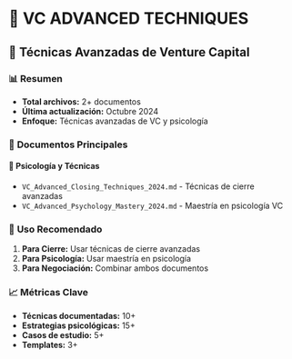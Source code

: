 # 🎯 VC ADVANCED TECHNIQUES
## 📁 Técnicas Avanzadas de Venture Capital

### 📊 **Resumen**
- **Total archivos:** 2+ documentos
- **Última actualización:** Octubre 2024
- **Enfoque:** Técnicas avanzadas de VC y psicología

### 🎯 **Documentos Principales**

#### 🧠 **Psicología y Técnicas**
- `VC_Advanced_Closing_Techniques_2024.md` - Técnicas de cierre avanzadas
- `VC_Advanced_Psychology_Mastery_2024.md` - Maestría en psicología VC

### 🎯 **Uso Recomendado**
1. **Para Cierre:** Usar técnicas de cierre avanzadas
2. **Para Psicología:** Usar maestría en psicología
3. **Para Negociación:** Combinar ambos documentos

### 📈 **Métricas Clave**
- **Técnicas documentadas:** 10+
- **Estrategias psicológicas:** 15+
- **Casos de estudio:** 5+
- **Templates:** 3+













